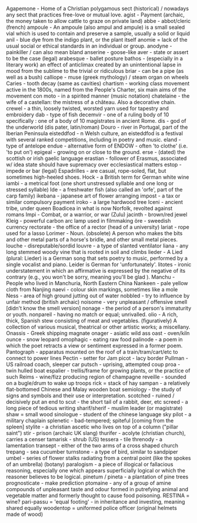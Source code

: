 Agapemone - Home of a Christian polygamous sect (historical) / nowadays any sect that practices free-love or mutual love.
agist - Payment (archaic, the money taken to allow cattle to graze on private land)
abbe - abbot/cleric (french)
ampoule - An ampoule (also ampul and ampule) is a small sealed vial which is used to contain and preserve a sample, usually a solid or liquid
anil - blue dye from the indigo plant, or the plant itself
anomie = lack of the usual social or ethical standards in an individual or group.
anodyne - painkiller / can also mean bland
anserine - goose-like
aver - state or assert to be the case (legal)
arabesque - ballet posture
bathos - (especially in a literary work) an effect of anticlimax created by an unintentional lapse in mood from the sublime to the trivial or ridiculous
briar - can be a pipe (as well as a bush)
calliope - muse (greek mythology) / steam organ on wheels
Caries - tooth decay (same as cavities)
chartism - working class movement active in the 1800s, named from the People's Charter, six main aims of the movement
con moto - in a spirited manner (music notation)
chatelaine - the wife of a castellan: the mistress of a château. Also a decorative chain.
crewel - a thin, loosely twisted, worsted yarn used for tapestry and embroidery
dab - type of fish
decemvir - one of a ruling body of 10 specifically : one of a body of 10 magistrates in ancient Rome.
dis - god of the underworld (dis pater, latin/roman)
Douro - river in Portugal, part of the Iberian Peninsula
eisteddfod - n Welsh culture, an eisteddfod is a festival with several ranked competitions, including in poetry and music.
eland - type of antelope
endue - alternative form of ENDOW - often 'to clothe' (i.e. 'to put on')
epigeal - growing on or close to the ground.
erse - (dated) the scottish or irish gaelic language
erastian - follower of Erasmus, associated w/ idea state should have supremacy over ecclesiastical matters
estop - impede or bar (legal)
Espadrilles - are casual, rope-soled, flat, but sometimes high-heeled shoes. 
Hock - a British term for German white wine
iambi - a metrical foot (one short unstressed syllable and one long or stressed syllable)
Ide - a freshwater fish (also called an 'orfe', part of the carp family)
ikebana - japanese art of flower arranging
impost - a tax or similar compulsory payment
iroko - a large hardwood tree
Iceni - ancient tribe, under queen Boadicea in what is now Norfolk, revolted against romans
Impi - Combat, or a warrior, or war (Zulu)
jacinth - brown/red jewel
Kleig - powerful carbon arc lamp used in filmmaking
öre - sweedish currency
rectorate - the office of a rector (head of a university)
lariat - rope used for a lasso
Lorimer - Noun. (obsolete) A person who makes the bits and other metal parts of a horse's bridle, and other small metal pieces.
louche - disreputable/sordid
louvre - a type of slanted ventilator
liana - any long stemmed woody vine that is rooted in soil and climbs
lieder - A Lied (plural: Lieder) is a German song that sets poetry to music, performed by a single vocalist and piano. Leider is German for 'unfortunately'.
litotes - ironic understatement in which an affirmative is expressed by the negative of its contrary (e.g., you won't be sorry, meaning you'll be glad ).
Manchu - People who lived in Manchuria, North Eastern China
Nankeen - pale yellow cloth from Nanjing
naevi - colour skin markings, sometimes like a mole
Ness - area of high ground jutting out of water
nobbled - try to influence by unfair method (british archaic)
noisome - very unpleasant / offensive smell [didn't know the smell version]
nonage - the period of a person's immaturity or youth.
nonpareil - having no match or equal; unrivalled.
olio - A rich, thick, Spanish stew consisting of meat and vegetables. (figuratively) A collection of various musical, theatrical or other artistic works; a miscellany.
Onassis - Greek shipping magnate
onager - asiatic wild ass
oast - oven/kiln
ounce - snow leopard
omophagic - eating raw food
palinode - a poem in which the poet retracts a view or sentiment expressed in a former poem.
Pantograph - apparatus mounted on the roof of a train/tram/cart/etc to connect to power lines
Pectin - setter for Jam
picot - lacy border
Pullman - US railroad coach, sleeper car
putsch - uprising, attempted coup
proa - twin hulled boat
espalier - trellis/frame for growing plants, or the practice of such
Reims - wine/fizz producing region of champagne
reveille - sounded on a bugle/drum to wake up troops
rick = stack of hay
sampan - a relatively flat-bottomed Chinese and Malay wooden boat
semiology - the study of signs and symbols and their use or interpretation.
scotched - ruined / decisively put an end to
scut - the short tail of a rabbit, deer, etc
screed - a long piece of tedious writing
sharif/sherif - muslim leader (or magistrate)
shaw = small wood
sinologue - student of the chinese language
sky pilot - a military chaplain
splenetic - bad-tempered; spiteful [coming from the spleen]
stylite - a christian ascetic who lives on top of a column ("pillar saint")
stir - prison (archaic UK slang)
thurifer - acolyte (christian church), carries a censer
tamarisk - shrub (US)
tessera - tile
threnody - a lamentation
transept - either of the two arms of a cross shaped church
trepang - sea cucumber
turnstone - a type of bird, similar to sandpiper
umbel - series of flower stalks radiating from a central point (like the spokes of an umbrella) (botany)
paralogism - a piece of illogical or fallacious reasoning, especially one which appears superficially logical or which the reasoner believes to be logical.
pinetum / pineta - a plantation of pine trees
prognosticate - make prediction
ptomaine - any of a group of amine compounds of unpleasant taste and odour formed in putrefying animal and vegetable matter and formerly thought to cause food poisoning.
RESTINA = wine?
pari-passu = 'equal footing' - in inheritance and investing, meaning shared equally
woodentop = uniformed police officer (original helmets made of wood)

